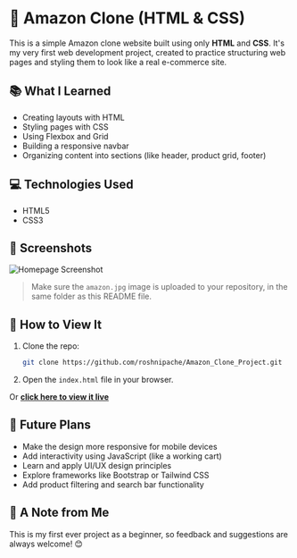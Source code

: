 # 🛒 Amazon Clone (HTML & CSS)

This is a simple Amazon clone website built using only **HTML** and **CSS**. It's my very first web development project, created to practice structuring web pages and styling them to look like a real e-commerce site.

## 📚 What I Learned

- Creating layouts with HTML
- Styling pages with CSS
- Using Flexbox and Grid
- Building a responsive navbar
- Organizing content into sections (like header, product grid, footer)

## 💻 Technologies Used

- HTML5
- CSS3

## 📸 Screenshots

![Homepage Screenshot](amazon.jpg)

> Make sure the `amazon.jpg` image is uploaded to your repository, in the same folder as this README file.

## 🚀 How to View It

1. Clone the repo:
   ```bash
   git clone https://github.com/roshnipache/Amazon_Clone_Project.git
   ```
2. Open the `index.html` file in your browser.

Or [**click here to view it live**](https://roshnipache.github.io/Amazon_Clone_Project/)  


## 🌱 Future Plans

- Make the design more responsive for mobile devices
- Add interactivity using JavaScript (like a working cart)
- Learn and apply UI/UX design principles
- Explore frameworks like Bootstrap or Tailwind CSS
- Add product filtering and search bar functionality

## 🙌 A Note from Me

This is my first ever project as a beginner, so feedback and suggestions are always welcome! 😊
